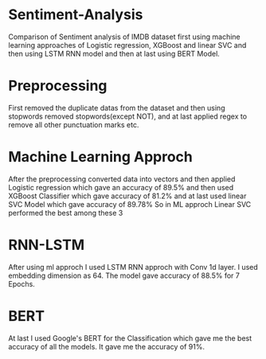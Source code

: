 # Sentiment-Analysis
Comparison of Sentiment analysis of IMDB dataset first using machine learning approaches of Logistic regression, XGBoost and linear SVC  and then using LSTM RNN model and then at last using BERT Model. 

# Preprocessing
First removed the duplicate datas from the dataset and then using stopwords removed stopwords(except NOT), and at last applied regex to remove all other punctuation marks etc.
# Machine Learning Approch
 After the preprocessing converted data into vectors and then applied Logistic regression which gave an accuracy of 89.5% and then used XGBoost Classifier which gave accuracy of 81.2% and at last used linear SVC Model which gave accuracy of 89.78% 
 So in ML approch Linear SVC performed the best among these 3
 
# RNN-LSTM
After using ml approch I used LSTM RNN approch with Conv 1d layer. I used embedding dimension as 64. The model gave accuracy of 88.5% for 7 Epochs.

# BERT
At last I used Google's BERT for the Classification which gave me the best accuracy of all the models. It gave me the accuracy of 91%.
